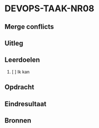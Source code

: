 # DEVOPS-TAAK-NR08

## Merge conflicts

## Uitleg

## Leerdoelen

1. [ ] Ik kan 

## Opdracht


## Eindresultaat

## Bronnen
